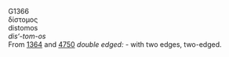 G1366  
δίστομος  
distomos  
*dis‘-tom-os*  
From [1364](g1364) and [4750](g4750) *double* *edged:* - with two edges,
two-edged.  
